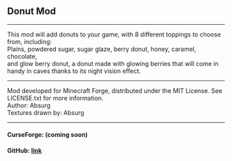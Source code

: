 ## Donut Mod
___

This mod will add donuts to your game, with 8 different toppings to choose from, including:  
 Plains,  powdered sugar, sugar glaze, berry donut, honey, caramel, chocolate,  
 and glow berry donut, a donut made with glowing berries that will come in handy in caves thanks to its night vision effect.
___

 Mod developed for Minecraft Forge, distributed under the MIT License. See LICENSE.txt for more information.  
 Author: Absurg  
 Textures drawn by: Absurg  
___

#### CurseForge: (coming soon)
#### GitHub: [link](https://github.com/Absurg/donut_mod)
